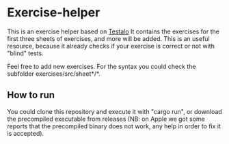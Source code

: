 # Exercise-helper

This is an exercise helper based on [Testalo](https://github.com/Usioumeo/Testalo)
It contains the exercises for the first three sheets of exercises, and more will be added.
This is an useful resource, because it already checks if your exercise is correct or not with "blind" tests.

Feel free to add new exercises. For the syntax you could check the subfolder exercises/src/sheet*/*.

## How to run
You could clone this repository and execute it with "cargo run", or download the precompiled executable from releases (NB: on Apple we got some reports that the precompiled binary does not work, any help in order to fix it is accepted).
